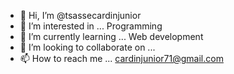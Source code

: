 - 👋 Hi, I’m @tsassecardinjunior
- 👀 I’m interested in ... Programming
- 🌱 I’m currently learning ... Web development
- 💞️ I’m looking to collaborate on ...
- 📫 How to reach me ... cardinjunior71@gmail.com

<!---
tsassecardinjunior/tsassecardinjunior is a ✨ special ✨ repository because its `README.md` (this file) appears on your GitHub profile.
You can click the Preview link to take a look at your changes.
--->
